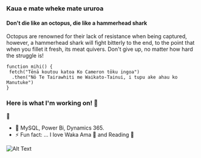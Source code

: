 ### Kaua e mate wheke mate ururoa
#### Don't die like an octopus, die like a hammerhead shark

Octopus are renowned for their lack of resistance when being captured, however, a hammerhead shark will fight bitterly to the end, to the point that when you fillet it fresh, its meat quivers. Don't give up, no matter how hard the struggle is!

```
function mihi() {
 fetch("Tēnā koutou katoa Ko Cameron tōku ingoa")
  .then("Nō Te Tairawhiti me Waikato-Tainui, i tupu ake ahau ko Manutuke")
}
```

### Here is what I'm working on! 👋  
:construction: 
- 🌱 MySQL, Power Bi, Dynamics 365.
- ⚡ Fun fact: ... I love Waka Ama :rowboat: and Reading :notebook_with_decorative_cover:


![Alt Text](https://github-readme-stats.vercel.app/api?username=Nepcam&&show_icons=true&title_color=ffffff&icon_color=bb2acf&text_color=daf7dc&bg_color=151515)


